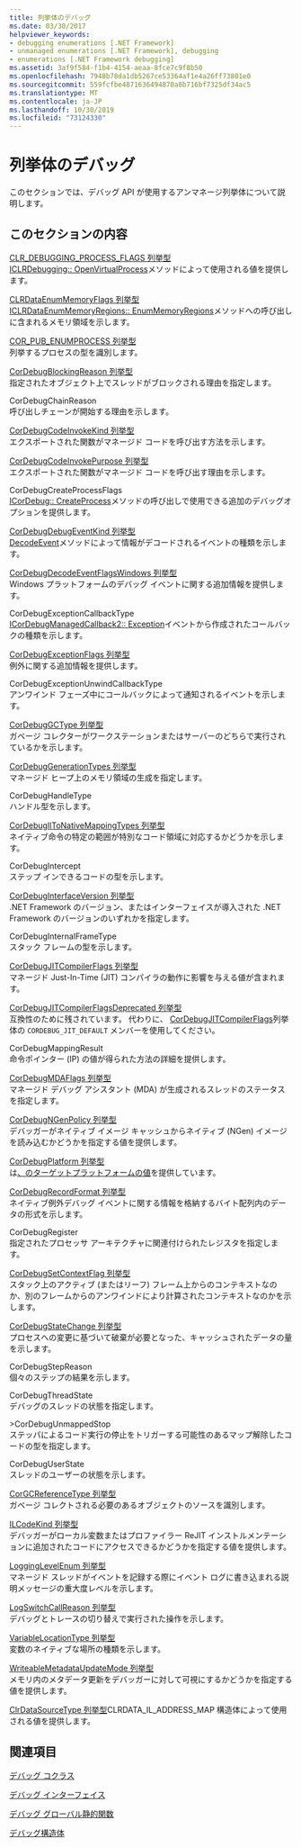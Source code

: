 ```yaml
---
title: 列挙体のデバッグ
ms.date: 03/30/2017
helpviewer_keywords:
- debugging enumerations [.NET Framework]
- unmanaged enumerations [.NET Framework], debugging
- enumerations [.NET Framework debugging]
ms.assetid: 3af9f584-f1b4-4154-aeaa-8fce7c9f8b50
ms.openlocfilehash: 7948b78da1db5267ce53364af1e4a26ff73801e0
ms.sourcegitcommit: 559fcfbe4871636494870a8b716bf7325df34ac5
ms.translationtype: MT
ms.contentlocale: ja-JP
ms.lasthandoff: 10/30/2019
ms.locfileid: "73124330"
---
```

# <a name="debugging-enumerations"></a>列挙体のデバッグ
このセクションでは、デバッグ API が使用するアンマネージ列挙体について説明します。  
  
## <a name="in-this-section"></a>このセクションの内容  
 [CLR_DEBUGGING_PROCESS_FLAGS 列挙型](../../../../docs/framework/unmanaged-api/debugging/clr-debugging-process-flags-enumeration.md)  
 [ICLRDebugging:: OpenVirtualProcess](../../../../docs/framework/unmanaged-api/debugging/iclrdebugging-openvirtualprocess-method.md)メソッドによって使用される値を提供します。  
  
 [CLRDataEnumMemoryFlags 列挙型](../../../../docs/framework/unmanaged-api/debugging/clrdataenummemoryflags-enumeration.md)  
 [ICLRDataEnumMemoryRegions:: EnumMemoryRegions](../../../../docs/framework/unmanaged-api/debugging/iclrdataenummemoryregions-enummemoryregions-method.md)メソッドへの呼び出しに含まれるメモリ領域を示します。  
  
 [COR_PUB_ENUMPROCESS 列挙型](../../../../docs/framework/unmanaged-api/debugging/cor-pub-enumprocess-enumeration.md)  
 列挙するプロセスの型を識別します。  
  
 [CorDebugBlockingReason 列挙型](../../../../docs/framework/unmanaged-api/debugging/cordebugblockingreason-enumeration.md)  
 指定されたオブジェクト上でスレッドがブロックされる理由を指定します。  
  
 CorDebugChainReason  
 呼び出しチェーンが開始する理由を示します。  
  
 [CorDebugCodeInvokeKind 列挙型](../../../../docs/framework/unmanaged-api/debugging/cordebugcodeinvokekind-enumeration.md)  
 エクスポートされた関数がマネージド コードを呼び出す方法を示します。  
  
 [CorDebugCodeInvokePurpose 列挙型](../../../../docs/framework/unmanaged-api/debugging/cordebugcodeinvokepurpose-enumeration.md)  
 エクスポートされた関数がマネージド コードを呼び出す理由を示します。  
  
 CorDebugCreateProcessFlags  
 [ICorDebug:: CreateProcess](../../../../docs/framework/unmanaged-api/debugging/icordebug-createprocess-method.md)メソッドの呼び出しで使用できる追加のデバッグオプションを提供します。  
  
 [CorDebugDebugEventKind 列挙型](../../../../docs/framework/unmanaged-api/debugging/cordebugdebugeventkind-enumeration.md)  
 [DecodeEvent](../../../../docs/framework/unmanaged-api/debugging/icordebugprocess6-decodeevent-method.md)メソッドによって情報がデコードされるイベントの種類を示します。  
  
 [CorDebugDecodeEventFlagsWindows 列挙型](../../../../docs/framework/unmanaged-api/debugging/cordebugdecodeeventflagswindows-enumeration.md)  
 Windows プラットフォームのデバッグ イベントに関する追加情報を提供します。  
  
 CorDebugExceptionCallbackType  
 [ICorDebugManagedCallback2:: Exception](../../../../docs/framework/unmanaged-api/debugging/icordebugmanagedcallback2-exception-method.md)イベントから作成されたコールバックの種類を示します。  
  
 [CorDebugExceptionFlags 列挙型](../../../../docs/framework/unmanaged-api/debugging/cordebugexceptionflags-enumeration.md)  
 例外に関する追加情報を提供します。  
  
 CorDebugExceptionUnwindCallbackType  
 アンワインド フェーズ中にコールバックによって通知されるイベントを示します。  
  
 [CorDebugGCType 列挙型](../../../../docs/framework/unmanaged-api/debugging/cordebuggctype-enumeration.md)  
 ガベージ コレクターがワークステーションまたはサーバーのどちらで実行されているかを示します。  
  
 [CorDebugGenerationTypes 列挙型](../../../../docs/framework/unmanaged-api/debugging/cordebuggenerationtypes-enumeration.md)  
 マネージド ヒープ上のメモリ領域の生成を指定します。  
  
 CorDebugHandleType  
 ハンドル型を示します。  
  
 [CorDebugIlToNativeMappingTypes 列挙型](../../../../docs/framework/unmanaged-api/debugging/cordebugiltonativemappingtypes-enumeration.md)  
 ネイティブ命令の特定の範囲が特別なコード領域に対応するかどうかを示します。  
  
 CorDebugIntercept  
 ステップ インできるコードの型を示します。  
  
 [CorDebugInterfaceVersion 列挙型](../../../../docs/framework/unmanaged-api/debugging/cordebuginterfaceversion-enumeration.md)  
 .NET Framework のバージョン、またはインターフェイスが導入された .NET Framework のバージョンのいずれかを指定します。  
  
 CorDebugInternalFrameType  
 スタック フレームの型を示します。  
  
 [CorDebugJITCompilerFlags 列挙型](../../../../docs/framework/unmanaged-api/debugging/cordebugjitcompilerflags-enumeration.md)  
 マネージド Just-In-Time (JIT) コンパイラの動作に影響を与える値が含まれます。  
  
 [CorDebugJITCompilerFlagsDeprecated 列挙型](../../../../docs/framework/unmanaged-api/debugging/cordebugjitcompilerflagsdeprecated-enumeration.md)  
 互換性のために残されています。 代わりに、 [CorDebugJITCompilerFlags](../../../../docs/framework/unmanaged-api/debugging/cordebugjitcompilerflags-enumeration.md)列挙体の `CORDEBUG_JIT_DEFAULT` メンバーを使用してください。  
  
 CorDebugMappingResult  
 命令ポインター (IP) の値が得られた方法の詳細を提供します。  
  
 [CorDebugMDAFlags 列挙型](../../../../docs/framework/unmanaged-api/debugging/cordebugmdaflags-enumeration.md)  
 マネージド デバッグ アシスタント (MDA) が生成されるスレッドのステータスを指定します。  
  
 [CorDebugNGenPolicy 列挙型](../../../../docs/framework/unmanaged-api/debugging/cordebugngenpolicy-enumeration.md)  
 デバッガーがネイティブ イメージ キャッシュからネイティブ (NGen) イメージを読み込むかどうかを指定する値を提供します。  
  
 [CorDebugPlatform 列挙型](../../../../docs/framework/unmanaged-api/debugging/cordebugplatform-enumeration.md)  
 は[、のターゲットプラットフォームの値](../../../../docs/framework/unmanaged-api/debugging/icordebugdatatarget-getplatform-method.md)を提供しています。  
  
 [CorDebugRecordFormat 列挙型](../../../../docs/framework/unmanaged-api/debugging/cordebugrecordformat-enumeration.md)  
 ネイティブ例外デバッグ イベントに関する情報を格納するバイト配列内のデータの形式を示します。  
  
 CorDebugRegister  
 指定されたプロセッサ アーキテクチャに関連付けられたレジスタを指定します。  
  
 [CorDebugSetContextFlag 列挙型](../../../../docs/framework/unmanaged-api/debugging/cordebugsetcontextflag-enumeration.md)  
 スタック上のアクティブ (またはリーフ) フレーム上からのコンテキストなのか、別のフレームからのアンワインドにより計算されたコンテキストなのかを示します。  
  
 [CorDebugStateChange 列挙型](../../../../docs/framework/unmanaged-api/debugging/cordebugstatechange-enumeration.md)  
 プロセスへの変更に基づいて破棄が必要となった、キャッシュされたデータの量を示します。  
  
 CorDebugStepReason  
 個々のステップの結果を示します。  
  
 CorDebugThreadState  
 デバッグのスレッドの状態を指定します。  
  
 \>CorDebugUnmappedStop  
 ステッパによるコード実行の停止をトリガーする可能性のあるマップ解除したコードの型を指定します。  
  
 CorDebugUserState  
 スレッドのユーザーの状態を示します。  
  
 [CorGCReferenceType 列挙型](../../../../docs/framework/unmanaged-api/debugging/corgcreferencetype-enumeration.md)  
 ガベージ コレクトされる必要のあるオブジェクトのソースを識別します。  
  
 [ILCodeKind 列挙型](../../../../docs/framework/unmanaged-api/debugging/ilcodekind-enumeration.md)  
 デバッガーがローカル変数またはプロファイラー ReJIT インストルメンテーションに追加されたコードにアクセスできるかどうかを指定する値を提供します。  
  
 [LoggingLevelEnum 列挙型](../../../../docs/framework/unmanaged-api/debugging/logginglevelenum-enumeration.md)  
 マネージド スレッドがイベントを記録する際にイベント ログに書き込まれる説明メッセージの重大度レベルを示します。  
  
 [LogSwitchCallReason 列挙型](../../../../docs/framework/unmanaged-api/debugging/logswitchcallreason-enumeration.md)  
 デバッグとトレースの切り替えで実行された操作を示します。  
  
 [VariableLocationType 列挙型](../../../../docs/framework/unmanaged-api/debugging/variablelocationtype-enumeration.md)  
 変数のネイティブな場所の種類を示します。  
  
 [WriteableMetadataUpdateMode 列挙型](../../../../docs/framework/unmanaged-api/debugging/writeablemetadataupdatemode-enumeration.md)  
 メモリ内のメタデータ更新をデバッガーに対して可視にするかどうかを指定する値を提供します。 

 [ClrDataSourceType 列挙型](../../../../docs/framework/unmanaged-api/debugging/clrdatasourcetype-enumeration.md)CLRDATA_IL_ADDRESS_MAP 構造体によって使用される値を提供します。

## <a name="related-sections"></a>関連項目  
 [デバッグ コクラス](../../../../docs/framework/unmanaged-api/debugging/debugging-coclasses.md)  
  
 [デバッグ インターフェイス](../../../../docs/framework/unmanaged-api/debugging/debugging-interfaces.md)  
  
 [デバッグ グローバル静的関数](../../../../docs/framework/unmanaged-api/debugging/debugging-global-static-functions.md)  
  
 [デバッグ構造体](../../../../docs/framework/unmanaged-api/debugging/debugging-structures.md)

